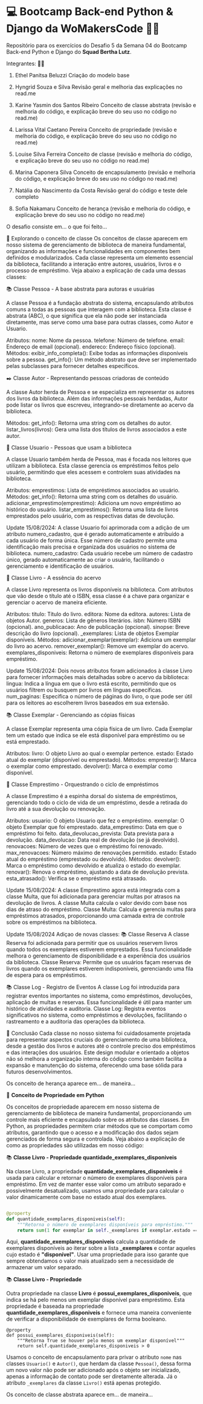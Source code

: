 # 💻 Bootcamp Back-end Python & Django da WoMakersCode 👩‍💻

Repositório para os exercícios do Desafio 5 da Semana 04 do Bootcamp Back-end Python e Django do **Squad Bertha Lutz**.

Integrantes: 👩‍💻

1. Ethel Panitsa Beluzzi
Criação do modelo base

2. Hyngrid Souza e Silva
Revisão geral e melhoria das explicações no read.me

3. Karine Yasmin dos Santos Ribeiro
Conceito de classe abstrata (revisão e melhoria do código, e explicação breve do seu uso no código no read.me)

4. Larissa Vital Caetano Pereira
Conceito de propriedade (revisão e melhoria do código, e explicação breve do seu uso no código no read.me)

5. Louise Silva Ferreira
Conceito de classe (revisão e melhoria do código, e explicação breve do seu uso no código no read.me)

6. Marina Caponera Silva
Conceito de encapsulamento (revisão e melhoria do código, e explicação breve do seu uso no código no read.me)

7. Natália do Nascimento da Costa
Revisão geral do código e teste dele completo

8. Sofia Nakamaru
Conceito de herança (revisão e melhoria do código, e explicação breve do seu uso no código no read.me)

O desafio consiste em... o que foi feito...


🧩 Explorando o conceito de classe
Os conceitos de classe aparecem em nosso sistema de gerenciamento de biblioteca de maneira fundamental, organizando as informações e funcionalidades em componentes bem definidos e modularizados. Cada classe representa um elemento essencial da biblioteca, facilitando a interação entre autores, usuários, livros e o processo de empréstimo. Veja abaixo a explicação de cada uma dessas classes:

📚 Classe Pessoa - A base abstrata para autoras e usuárias

A classe Pessoa é a fundação abstrata do sistema, encapsulando atributos comuns a todas as pessoas que interagem com a biblioteca. Esta classe é abstrata (ABC), o que significa que ela não pode ser instanciada diretamente, mas serve como uma base para outras classes, como Autor e Usuario.

Atributos:
nome: Nome da pessoa.
telefone: Número de telefone.
email: Endereço de email (opcional).
endereco: Endereço físico (opcional).
Métodos:
exibir_info_completa(): Exibe todas as informações disponíveis sobre a pessoa.
get_info(): Um método abstrato que deve ser implementado pelas subclasses para fornecer detalhes específicos.


✒️ Classe Autor - Representando pessoas criadoras de conteúdo

A classe Autor herda de Pessoa e se especializa em representar os autores dos livros da biblioteca. Além das informações pessoais herdadas, Autor pode listar os livros que escreveu, integrando-se diretamente ao acervo da biblioteca.

Métodos:
get_info(): Retorna uma string com os detalhes do autor.
listar_livros(livros): Gera uma lista dos títulos de livros associados a este autor.


👥 Classe Usuario - Pessoas que usam a biblioteca

A classe Usuario também herda de Pessoa, mas é focada nos leitores que utilizam a biblioteca. Esta classe gerencia os empréstimos feitos pelo usuário, permitindo que eles acessem e controlem suas atividades na biblioteca.

Atributos:
emprestimos: Lista de empréstimos associados ao usuário.
Métodos:
get_info(): Retorna uma string com os detalhes do usuário.
adicionar_emprestimo(emprestimo): Adiciona um novo empréstimo ao histórico do usuário.
listar_emprestimos(): Retorna uma lista de livros emprestados pelo usuário, com as respectivas datas de devolução.

Update 15/08/2024:
A classe Usuario foi aprimorada com a adição de um atributo numero_cadastro, que é gerado automaticamente e atribuído a cada usuário de forma única. Esse número de cadastro permite uma identificação mais precisa e organizada dos usuários no sistema de biblioteca.
numero_cadastro: Cada usuário recebe um número de cadastro único, gerado automaticamente ao criar o usuário, facilitando o gerenciamento e identificação de usuários.

📖 Classe Livro - A essência do acervo

A classe Livro representa os livros disponíveis na biblioteca. Com atributos que vão desde o título até o ISBN, essa classe é a chave para organizar e gerenciar o acervo de maneira eficiente.

Atributos:
titulo: Título do livro.
editora: Nome da editora.
autores: Lista de objetos Autor.
generos: Lista de gêneros literários.
isbn: Número ISBN (opcional).
ano_publicacao: Ano de publicação (opcional).
sinopse: Breve descrição do livro (opcional).
_exemplares: Lista de objetos Exemplar disponíveis.
Métodos:
adicionar_exemplar(exemplar): Adiciona um exemplar do livro ao acervo.
remover_exemplar(): Remove um exemplar do acervo.
exemplares_disponiveis: Retorna o número de exemplares disponíveis para empréstimo.

Update 15/08/2024:
Dois novos atributos foram adicionados à classe Livro para fornecer informações mais detalhadas sobre o acervo da biblioteca:
lingua: Indica a língua em que o livro está escrito, permitindo que os usuários filtrem ou busquem por livros em línguas específicas.
num_paginas: Especifica o número de páginas do livro, o que pode ser útil para os leitores ao escolherem livros baseados em sua extensão.


📚 Classe Exemplar - Gerenciando as cópias físicas

A classe Exemplar representa uma cópia física de um livro. Cada Exemplar tem um estado que indica se ele está disponível para empréstimo ou se está emprestado.

Atributos:
livro: O objeto Livro ao qual o exemplar pertence.
estado: Estado atual do exemplar (disponível ou emprestado).
Métodos:
emprestar(): Marca o exemplar como emprestado.
devolver(): Marca o exemplar como disponível.


🔄 Classe Emprestimo - Orquestrando o ciclo de empréstimos

A classe Emprestimo é a espinha dorsal do sistema de empréstimos, gerenciando todo o ciclo de vida de um empréstimo, desde a retirada do livro até a sua devolução ou renovação.

Atributos:
usuario: O objeto Usuario que fez o empréstimo.
exemplar: O objeto Exemplar que foi emprestado.
data_emprestimo: Data em que o empréstimo foi feito.
data_devolucao_prevista: Data prevista para a devolução.
data_devolucao: Data real de devolução (se já devolvido).
renovacoes: Número de vezes que o empréstimo foi renovado.
max_renovacoes: Número máximo de renovações permitido.
estado: Estado atual do empréstimo (emprestado ou devolvido).
Métodos:
devolver(): Marca o empréstimo como devolvido e atualiza o estado do exemplar.
renovar(): Renova o empréstimo, ajustando a data de devolução prevista.
esta_atrasado(): Verifica se o empréstimo está atrasado.

Update 15/08/2024:
A classe Emprestimo agora está integrada com a classe Multa, que foi adicionada para gerenciar multas por atrasos na devolução de livros. A classe Multa calcula o valor devido com base nos dias de atraso do empréstimo.
Classe Multa: Calcula e gerencia multas para empréstimos atrasados, proporcionando uma camada extra de controle sobre os empréstimos na biblioteca.

Update 15/08/2024
Adiçao de novas classes:
📚 Classe Reserva
A classe Reserva foi adicionada para permitir que os usuários reservem livros quando todos os exemplares estiverem emprestados. Essa funcionalidade melhora o gerenciamento de disponibilidade e a experiência dos usuários da biblioteca.
Classe Reserva: Permite que os usuários façam reservas de livros quando os exemplares estiverem indisponíveis, gerenciando uma fila de espera para os empréstimos.

📚 Classe Log - Registro de Eventos
A classe Log foi introduzida para registrar eventos importantes no sistema, como empréstimos, devoluções, aplicação de multas e reservas. Essa funcionalidade é útil para manter um histórico de atividades e auditoria.
Classe Log: Registra eventos significativos no sistema, como empréstimos e devoluções, facilitando o rastreamento e a auditoria das operações da biblioteca.


🌟 Conclusão
Cada classe no nosso sistema foi cuidadosamente projetada para representar aspectos cruciais do gerenciamento de uma biblioteca, desde a gestão dos livros e autores até o controle preciso dos empréstimos e das interações dos usuários. Este design modular e orientado a objetos não só melhora a organização interna do código como também facilita a expansão e manutenção do sistema, oferecendo uma base sólida para futuros desenvolvimentos.


Os conceito de herança aparece em... de maneira...


🧩 **Conceito de Propriedade em Python**

Os conceitos de propriedade aparecem em nosso sistema de gerenciamento de biblioteca de maneira fundamental, proporcionando um controle mais eficiente e encapsulado sobre os atributos das classes. Em Python, as propriedades permitem criar métodos que se comportam como atributos, garantindo que o acesso e a modificação dos dados sejam gerenciados de forma segura e controlada. Veja abaixo a explicação de como as propriedades são utilizadas em nosso código:

📚 **Classe Livro - Propriedade quantidade_exemplares_disponiveis**

Na classe Livro, a propriedade **quantidade_exemplares_disponiveis** é usada para calcular e retornar o número de exemplares disponíveis para empréstimo. Em vez de manter esse valor como um atributo separado e possivelmente desatualizado, usamos uma propriedade para calcular o valor dinamicamente com base no estado atual dos exemplares.

```python

@property
def quantidade_exemplares_disponiveis(self):
    """Retorna o número de exemplares disponíveis para empréstimo."""
    return sum(1 for exemplar in self._exemplares if exemplar.estado == "disponível")
```

Aqui, **quantidade_exemplares_disponiveis** calcula a quantidade de exemplares disponíveis ao iterar sobre a lista **_exemplares** e contar aqueles cujo estado é **"disponível"**. Usar uma propriedade para isso garante que sempre obtendamos o valor mais atualizado sem a necessidade de armazenar um valor separado.

📚 **Classe Livro - Propriedade**

Outra propriedade na classe **Livro** é **possui_exemplares_disponiveis**, que indica se há pelo menos um exemplar disponível para empréstimo. Esta propriedade é baseada na propriedade **quantidade_exemplares_disponiveis** e fornece uma maneira conveniente de verificar a disponibilidade de exemplares de forma booleano.
```
@property
def possui_exemplares_disponiveis(self):
    """Retorna True se houver pelo menos um exemplar disponível"""
    return self.quantidade_exemplares_disponiveis > 0
```


Usamos o conceito de encapsulamento para privar o atributo `nome` nas classes `Usuario()` e `Autor()`, que herdam da classe `Pessoa()`, dessa forma um novo valor não pode ser adicionado após o objeto ser inicializado, apenas a informação de contato pode ser diretamente alterada. Já o atributo `_exemplares`  da classe `Livro()` está apenas protegido.


Os conceito de classe abstrata aparece em... de maneira...
